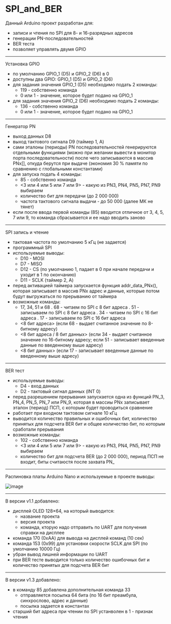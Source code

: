 # SPI_and_BER

Данный Arduino проект разработан для:
- записи и чтения по SPI для 8- и 16-разрядных адресов
- генерации PN-последовательностей
- BER теста
- позволяет управлять двумя GPIO

***
Установка GPIO
- по умолчанию GPIO_1 (D5) и GPIO_2 (D6) в 0
- доступны два GPIO: GPIO_1 (D5) и GPIO_2 (D6)
- для задания значения GPIO_1 (D5) необходимо подать 2 команды: 
  * 119 - собственно команда
  * 0 или 1 - значение, которое будет подано на GPIO_1
- для задания значения GPIO_2 (D6) необходимо подать 2 команды: 
  * 136 - собственно команда
  * 0 или 1 - значение, которое будет подано на GPIO_1

***
Генератор PN
- выход данных D8
- выход тактового сигнала D9 (таймер 1, А)
- сами эталоны (периоды) PN последовательностей генерируются отдельными функциями (можно при желании вывести в монитор порта последовательности) после чего записываются в массив PNx[],
откуда берутся при выдаче (экономия 30 % памяти по сравнению с глобальными константами)
- для запуска подать 4 команды:
  * 85 - собственно команда
  * <3 или 4 или 5 или 7 или 9> - какую из PN3, PN4, PN5, PN7, PN9 выбираем
  * количество бит для передачи (до 2 000 000)
  * частота тактового сигнала выдачи - до 50 000 (далее МК не тянет)
- если после ввода первой команды (85) вводится отличное от 3, 4, 5, 7 или 9, то команда сбрасывается и ее надо вводить заново
 
***
SPI запись и чтение
- тактовая частота по умолчанию 5 кГц (не задается)
- программный SPI
- используемые выводы:
  * D10 - MOSI
  * D7 - MISO
  * D12 - CS (по умолчанию 1, падает в 0 при начале передачи и уходит в 1 по окончанию)
  * D11 - SCLK (таймер 2, А)
- перед активацией таймера запускается функция addr_data_PNx(), которая записывает в массив PNx адрес и данные, которые потом будут выгружаться по прерыванию от таймера
- возможные команды:
  * 17, 34, 51 и 68
    . 68 - читаем по SPI с 8 бит адреса
    . 51 - записываем по SPI с 8 бит адреса
    . 34 - читаем по SPI с 16 бит адреса
    . 17 - записываем по SPI с 16 бит адреса
  * <8 бит адреса> (если 68 - выдает считанное значение по 8-битному адресу)
  * <8 бит адреса / 8 бит данных> (если  34 - выдает считанное значение по 16-битному адресу; если 51 - записывает введенные данные по введенному выше адресу)
  * <8 бит данных> (если 17 - записывает введенные данные по введенному выше адресу)

***
BER тест
- используемые выводы:
  * D4 - вход данных
  * D2 - тактовый сигнал данных (INT 0)
- перед разрешением прерывания запускается одна из функций PN_3, PN_4, PN_5, PN_7 или PN_9, которая в массиы PNx записывает эталон (период) ПСП, с которым будет проводиться сравнение
- работает при входном тактовом сигнале 10 кГц
- выводится количество правильных и ошибочных бит, количество принятых для подсчета BER бит и общее количество бит, по которым сработали прерывания
- возможные команды:
  * 102 - собственно команда
  * <3 или 4 или 5 или 7 или 9> - какую из PN3, PN4, PN5, PN7, PN9 выбираем
  * количество бит для подсчета BER (до 2 000 000), период ПСП не входит,   биты считаюстя после захвата PN_

 ***
 Распиновка платы Arduino Nano и используемые в проекте выводы:
 
  ![image](https://github.com/user-attachments/assets/9c597e72-5e76-4b17-84f7-8d5f8c3c9992)


***
В версии v1.1 добавлено:
- дисплей OLED 128×64, на который выводится:
  * название проекта
  * версия проекта
  * команда, кторую надо отправить по UART для получения справки на дисплее
- команда 170 (0хAA) для вывода на дисплей команд  (10 сек)
- команда 153 (0x99) для установки скорости SCLK для SPI (по умолчанию 10000 Гц)
- убран вывод лишней информации по UART
- при BER тесте выводится только количество ошибочных бит и количество принятых для подсчета BER бит

***
В версии v1.3 добавлено:
* в команду 85 добавлена дополнительная команда 33
  - отправляется посылка 64 бита (по 16 бит преамбула, синхрослово, адрес и данные)
  - посылка задается в константах
* старший бит адреса при чтении по SPI устанволен в 1 - признак чтения
